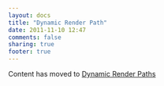 ```yaml
---
layout: docs
title: "Dynamic Render Path"
date: 2011-11-10 12:47
comments: false
sharing: true
footer: true
---
```


<script>
window.location.replace("http://brakemanscanner.org/docs/warning_types/dynamic_render_paths/");
</script>

Content has moved to [Dynamic Render Paths](dynamic_render_paths)

